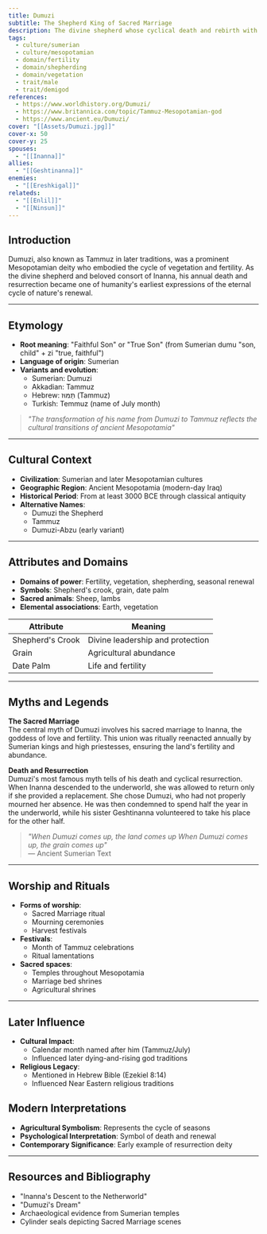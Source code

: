 ```yaml
---
title: Dumuzi
subtitle: The Shepherd King of Sacred Marriage
description: The divine shepherd whose cyclical death and rebirth with Inanna marked the seasons of ancient Mesopotamia
tags:
  - culture/sumerian
  - culture/mesopotamian
  - domain/fertility
  - domain/shepherding
  - domain/vegetation
  - trait/male
  - trait/demigod
references:
  - https://www.worldhistory.org/Dumuzi/
  - https://www.britannica.com/topic/Tammuz-Mesopotamian-god
  - https://www.ancient.eu/Dumuzi/
cover: "[[Assets/Dumuzi.jpg]]"
cover-x: 50
cover-y: 25
spouses:
  - "[[Inanna]]"
allies:
  - "[[Geshtinanna]]"
enemies:
  - "[[Ereshkigal]]"
relateds:
  - "[[Enlil]]"
  - "[[Ninsun]]"
---
```

## Introduction
Dumuzi, also known as Tammuz in later traditions, was a prominent Mesopotamian deity who embodied the cycle of vegetation and fertility. As the divine shepherd and beloved consort of Inanna, his annual death and resurrection became one of humanity's earliest expressions of the eternal cycle of nature's renewal.

---

## Etymology

- **Root meaning**: "Faithful Son" or "True Son" (from Sumerian dumu "son, child" + zi "true, faithful")
- **Language of origin**: Sumerian
- **Variants and evolution**:
  - Sumerian: Dumuzi
  - Akkadian: Tammuz
  - Hebrew: תַּמּוּז (Tammuz)
  - Turkish: Temmuz (name of July month)

> _"The transformation of his name from Dumuzi to Tammuz reflects the cultural transitions of ancient Mesopotamia"_

---

## Cultural Context

- **Civilization**: Sumerian and later Mesopotamian cultures
- **Geographic Region**: Ancient Mesopotamia (modern-day Iraq)
- **Historical Period**: From at least 3000 BCE through classical antiquity
- **Alternative Names**:
  - Dumuzi the Shepherd
  - Tammuz
  - Dumuzi-Abzu (early variant)

---

## Attributes and Domains

- **Domains of power**: Fertility, vegetation, shepherding, seasonal renewal
- **Symbols**: Shepherd's crook, grain, date palm
- **Sacred animals**: Sheep, lambs
- **Elemental associations**: Earth, vegetation

| Attribute | Meaning |
|----------------|---------------------------------|
| Shepherd's Crook | Divine leadership and protection |
| Grain | Agricultural abundance |
| Date Palm | Life and fertility |

---

## Myths and Legends

**The Sacred Marriage**  
The central myth of Dumuzi involves his sacred marriage to Inanna, the goddess of love and fertility. This union was ritually reenacted annually by Sumerian kings and high priestesses, ensuring the land's fertility and abundance.

**Death and Resurrection**  
Dumuzi's most famous myth tells of his death and cyclical resurrection. When Inanna descended to the underworld, she was allowed to return only if she provided a replacement. She chose Dumuzi, who had not properly mourned her absence. He was then condemned to spend half the year in the underworld, while his sister Geshtinanna volunteered to take his place for the other half.

> _"When Dumuzi comes up, the land comes up
When Dumuzi comes up, the grain comes up"_  
— Ancient Sumerian Text

---

## Worship and Rituals

- **Forms of worship**: 
  - Sacred Marriage ritual
  - Mourning ceremonies
  - Harvest festivals
- **Festivals**: 
  - Month of Tammuz celebrations
  - Ritual lamentations
- **Sacred spaces**: 
  - Temples throughout Mesopotamia
  - Marriage bed shrines
  - Agricultural shrines

---

## Later Influence

- **Cultural Impact**: 
  - Calendar month named after him (Tammuz/July)
  - Influenced later dying-and-rising god traditions
- **Religious Legacy**: 
  - Mentioned in Hebrew Bible (Ezekiel 8:14)
  - Influenced Near Eastern religious traditions

## Modern Interpretations

- **Agricultural Symbolism**: Represents the cycle of seasons
- **Psychological Interpretation**: Symbol of death and renewal
- **Contemporary Significance**: Early example of resurrection deity

---

## Resources and Bibliography

- "Inanna's Descent to the Netherworld"
- "Dumuzi's Dream"
- Archaeological evidence from Sumerian temples
- Cylinder seals depicting Sacred Marriage scenes